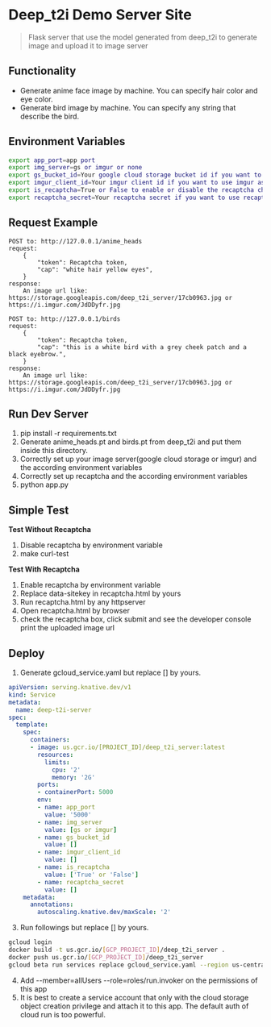 # Deep_t2i Demo Server Site
> Flask server that use the model generated from deep_t2i to generate image and upload it to image server

## Functionality
* Generate anime face image by machine. You can specify hair color and eye color.
* Generate bird image by machine. You can specify any string that describe the bird. 

## Environment Variables
``` sh
export app_port=app port
export img_server=gs or imgur or none
export gs_bucket_id=Your google cloud storage bucket id if you want to use cloud storage as your image server
export imgur_client_id=Your imgur client id if you want to use imgur as your image server
export is_recaptcha=True or False to enable or disable the recaptcha check
export recaptcha_secret=Your recaptcha secret if you want to use recaptcha
```

## Request Example
``` 
POST to: http://127.0.0.1/anime_heads
request: 
    {
        "token": Recaptcha token,
        "cap": "white hair yellow eyes",
    }
response:
    An image url like: https://storage.googleapis.com/deep_t2i_server/17cb0963.jpg or https://i.imgur.com/JdDDyfr.jpg
```
```
POST to: http://127.0.0.1/birds
request: 
    {
        "token": Recaptcha token,
        "cap": "this is a white bird with a grey cheek patch and a black eyebrow.",
    }
response:
    An image url like: https://storage.googleapis.com/deep_t2i_server/17cb0963.jpg or https://i.imgur.com/JdDDyfr.jpg
```

## Run Dev Server
1. pip install -r requirements.txt
2. Generate anime_heads.pt and birds.pt from deep_t2i and put them inside this directory.
3. Correctly set up your image server(google cloud storage or imgur) and the according environment variables
4. Correctly set up recaptcha and the according environment variables
5. python app.py

## Simple Test
**Test Without Recaptcha**
1. Disable recaptcha by environment variable
2. make curl-test

**Test With Recaptcha**
1. Enable recaptcha by environment variable
2. Replace data-sitekey in recaptcha.html by yours
3. Run recaptcha.html by any httpserver
4. Open recaptcha.html by browser
5. check the recaptcha box, click submit and see the developer console print the uploaded image url

## Deploy
1. Generate gcloud_service.yaml but replace [] by yours.
``` yaml
apiVersion: serving.knative.dev/v1
kind: Service
metadata:
  name: deep-t2i-server
spec:
  template:
    spec:
      containers:
      - image: us.gcr.io/[PROJECT_ID]/deep_t2i_server:latest
        resources:
          limits:
            cpu: '2'
            memory: '2G'
        ports:
        - containerPort: 5000
        env:
        - name: app_port
          value: '5000'
        - name: img_server
          value: [gs or imgur]
        - name: gs_bucket_id
          value: []
        - name: imgur_client_id
          value: []
        - name: is_recaptcha
          value: ['True' or 'False']
        - name: recaptcha_secret
          value: []
    metadata:
      annotations:
        autoscaling.knative.dev/maxScale: '2' 
```
3. Run followings but replace [] by yours.
``` sh
gcloud login
docker build -t us.gcr.io/[GCP_PROJECT_ID]/deep_t2i_server .
docker push us.gcr.io/[GCP_PROJECT_ID]/deep_t2i_server
gcloud beta run services replace gcloud_service.yaml --region us-central1
```
4. Add --member=allUsers --role=roles/run.invoker on the permissions of this app
4. It is best to create a service account that only with the cloud storage object creation privilege and attach it to this app. The default auth of cloud run is too powerful.